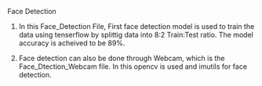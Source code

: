 Face Detection

1. In this Face_Detection File, First face detection model is used to train the data using tenserflow by splittig data into 8:2 Train:Test ratio. The model accuracy is acheived to be 89%.


2. Face detection can also be done through Webcam, which is the Face_Dtection_Webcam file. In this opencv is used and imutils for face detection.
